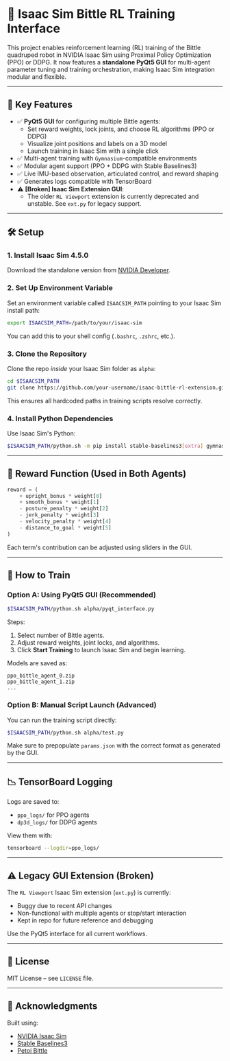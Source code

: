 # 🦾 Isaac Sim Bittle RL Training Interface

This project enables reinforcement learning (RL) training of the Bittle quadruped robot in NVIDIA Isaac Sim using Proximal Policy Optimization (PPO) or DDPG. It now features a **standalone PyQt5 GUI** for multi-agent parameter tuning and training orchestration, making Isaac Sim integration modular and flexible.

---

## 🧩 Key Features

- ✅ **PyQt5 GUI** for configuring multiple Bittle agents:
  - Set reward weights, lock joints, and choose RL algorithms (PPO or DDPG)
  - Visualize joint positions and labels on a 3D model
  - Launch training in Isaac Sim with a single click
- ✅ Multi-agent training with `Gymnasium`-compatible environments
- ✅ Modular agent support (PPO + DDPG with Stable Baselines3)
- ✅ Live IMU-based observation, articulated control, and reward shaping
- ✅ Generates logs compatible with TensorBoard
- ⚠️ **[Broken] Isaac Sim Extension GUI**:
  - The older `RL Viewport` extension is currently deprecated and unstable. See `ext.py` for legacy support.

---

## 🛠️ Setup

### 1. **Install Isaac Sim 4.5.0**
Download the standalone version from [NVIDIA Developer](https://developer.nvidia.com/isaac-sim).

### 2. **Set Up Environment Variable**
Set an environment variable called `ISAACSIM_PATH` pointing to your Isaac Sim install path:
```bash
export ISAACSIM_PATH=/path/to/your/isaac-sim
```

You can add this to your shell config (`.bashrc`, `.zshrc`, etc.).

### 3. **Clone the Repository**
Clone the repo *inside* your Isaac Sim folder as `alpha`:
```bash
cd $ISAACSIM_PATH
git clone https://github.com/your-username/isaac-bittle-rl-extension.git alpha
```

This ensures all hardcoded paths in training scripts resolve correctly.

### 4. **Install Python Dependencies**
Use Isaac Sim's Python:
```bash
$ISAACSIM_PATH/python.sh -m pip install stable-baselines3[extra] gymnasium scipy numpy PyQt5 vtk
```

---

## 🧠 Reward Function (Used in Both Agents)

```python
reward = (
    + upright_bonus * weight[0]
    + smooth_bonus * weight[1]
    - posture_penalty * weight[2]
    - jerk_penalty * weight[3]
    - velocity_penalty * weight[4]
    - distance_to_goal * weight[5]
)
```

Each term's contribution can be adjusted using sliders in the GUI.

---

## 🚀 How to Train

### Option A: **Using PyQt5 GUI (Recommended)**

```bash
$ISAACSIM_PATH/python.sh alpha/pyqt_interface.py
```

Steps:
1. Select number of Bittle agents.
2. Adjust reward weights, joint locks, and algorithms.
3. Click **Start Training** to launch Isaac Sim and begin learning.

Models are saved as:
```
ppo_bittle_agent_0.zip
ppo_bittle_agent_1.zip
...
```

### Option B: **Manual Script Launch (Advanced)**

You can run the training script directly:
```bash
$ISAACSIM_PATH/python.sh alpha/test.py
```

Make sure to prepopulate `params.json` with the correct format as generated by the GUI.

---

## 📉 TensorBoard Logging

Logs are saved to:
- `ppo_logs/` for PPO agents
- `dp3d_logs/` for DDPG agents

View them with:
```bash
tensorboard --logdir=ppo_logs/
```

---

## ⚠️ Legacy GUI Extension (Broken)

The `RL Viewport` Isaac Sim extension (`ext.py`) is currently:
- Buggy due to recent API changes
- Non-functional with multiple agents or stop/start interaction
- Kept in repo for future reference and debugging

Use the PyQt5 interface for all current workflows.

---

## 📜 License

MIT License – see `LICENSE` file.

---

## 🙏 Acknowledgments

Built using:
- [NVIDIA Isaac Sim](https://developer.nvidia.com/isaac-sim)
- [Stable Baselines3](https://github.com/DLR-RM/stable-baselines3)
- [Petoi Bittle](https://www.petoi.com)
